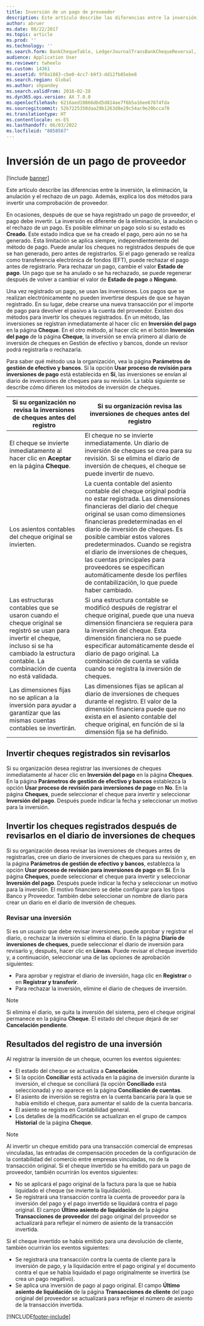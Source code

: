 ```yaml
---
title: Inversión de un pago de proveedor
description: Este artículo describe las diferencias entre la inversión, la eliminación, la anulación y el rechazo de un pago. Además, explica los dos métodos para invertir una comprobación de proveedor.
author: abruer
ms.date: 08/22/2017
ms.topic: article
ms.prod: ''
ms.technology: ''
ms.search.form: BankChequeTable, LedgerJournalTransBankChequeReversal, LedgerJournalTransVendPaym
audience: Application User
ms.reviewer: twheelo
ms.custom: 14361
ms.assetid: 9f0a1883-cbe0-4cc7-b9f3-dd12fb85ebe8
ms.search.region: Global
ms.author: shpandey
ms.search.validFrom: 2016-02-28
ms.dyn365.ops.version: AX 7.0.0
ms.openlocfilehash: 6216aed10866dbd5d814ae7f6b5a16ee67874fda
ms.sourcegitcommit: 52b7225350daa29b1263d8e29c54ac9e20bcca70
ms.translationtype: HT
ms.contentlocale: es-ES
ms.lasthandoff: 06/03/2022
ms.locfileid: "8858567"
---
```

# <a name="reverse-a-vendor-payment"></a>Inversión de un pago de proveedor

[!include [banner](../includes/banner.md)]

Este artículo describe las diferencias entre la inversión, la eliminación, la anulación y el rechazo de un pago. Además, explica los dos métodos para invertir una comprobación de proveedor. 

En ocasiones, después de que se haya registrado un pago de proveedor, el pago debe invertir. La inversión es diferente de la eliminación, la anulación o el rechazo de un pago. Es posible eliminar un pago solo si su estado es **Creado**. Este estado indica que se ha creado el pago, pero aún no se ha generado. Esta limitación se aplica siempre, independientemente del método de pago. Puede anular los cheques no registrados después de que se han generado, pero antes de registrarlos. Si el pago generado se realiza como transferencia electrónica de fondos (EFT), puede rechazar el pago antes de registrarlo. Para rechazar un pago, cambie el valor **Estado de pago**. Un pago que se ha anulado o se ha rechazado, se puede regenerar después de volver a cambiar el valor de **Estado de pago** a **Ninguno**. 

Una vez registrado un pago, se usan las inversiones. Los pagos que se realizan electrónicamente no pueden invertirse después de que se hayan registrado. En su lugar, debe crearse una nueva transacción por el importe de pago para devolver el pasivo a la cuenta del proveedor. Existen dos métodos para invertir los cheques registrados. En un método, las inversiones se registran inmediatamente al hacer clic en **Inversión del pago** en la página **Cheque**. En el otro método, al hacer clic en el botón **Inversión del pago** de la página **Cheque**, la inversión se envía primero al diario de inversión de cheques en Gestión de efectivo y bancos, donde un revisor podrá registrarla o rechazarla. 

Para saber qué método usa la organización, vea la página **Parámetros de gestión de efectivo y bancos**. Si la opción **Usar proceso de revisión para inversiones de pago** está establecida en **Sí**, las inversiones se envían al diario de inversiones de cheques para su revisión. La tabla siguiente se describe cómo difieren los métodos de inversión de cheques.

| Si su organización no revisa la inversiones de cheques antes del registro                                                                                                                                  | Si su organización revisa las inversiones de cheques antes del registro                                                                                                                                                                                                                                                                                                                                                                     |
|-----------------------------------------------------------------------------------------------------------------------------------------------------------------------------------------------------|---------------------------------------------------------------------------------------------------------------------------------------------------------------------------------------------------------------------------------------------------------------------------------------------------------------------------------------------------------------------------------------------------------------------------------|
| El cheque se invierte inmediatamente al hacer clic en **Aceptar** en la página **Cheque**.                                                                                                                      | El cheque no se invierte inmediatamente. Un diario de inversión de cheques se crea para su revisión. Si se elimina el diario de inversión de cheques, el cheque se puede invertir de nuevo.                                                                                                                                                                                                                                                                |
| Los asientos contables del cheque original se invierten.                                                                                                                                         | La cuenta contable del asiento contable del cheque original podría no estar registrada. Las dimensiones financieras del diario del cheque original se usan como dimensiones financieras predeterminadas en el diario de inversión de cheques. Es posible cambiar estos valores predeterminados. Cuando se registra el diario de inversiones de cheques, las cuentas principales para proveedores se especifican automáticamente desde los perfiles de contabilización, lo que puede haber cambiado. |
| Las estructuras contables que se usaron cuando el cheque original se registró se usan para invertir el cheque, incluso si se ha cambiado la estructura contable. La combinación de cuenta no está validada. | Si una estructura contable se modificó después de registrar el cheque original, puede que una nueva dimensión financiera se requiera para la inversión del cheque. Esta dimensión financiera no se puede especificar automáticamente desde el diario de pago original. La combinación de cuenta se valida cuando se registra la inversión de cheques.                                                                                                        |
| Las dimensiones fijas no se aplican a la inversión para ayudar a garantizar que las mismas cuentas contables se invertirán.                                                                                      | Las dimensiones fijas se aplican al diario de inversiones de cheques durante el registro. El valor de la dimensión financiera puede que no exista en el asiento contable del cheque original, en función de si la dimensión fija se ha definido.                                                                                                                                                                                                     |

## <a name="reverse-posted-checks-without-reviewing-them"></a>Invertir cheques registrados sin revisarlos
Si su organización desea registrar las inversiones de cheques inmediatamente al hacer clic en **Inversión del pago** en la página **Cheques**. En la página **Parámetros de gestión de efectivo y bancos** establezca la opción **Usar proceso de revisión para inversiones de pago** en **No**. En la página **Cheques**, puede seleccionar el cheque para invertir y seleccionar **Inversión del pago**. Después puede indicar la fecha y seleccionar un motivo para la inversión.

## <a name="reverse-posted-checks-after-they-are-reviewed-in-the-check-reversal-journal"></a>Invertir los cheques registrados después de revisarlos en el diario de inversiones de cheques
Si su organización desea revisar las inversiones de cheques antes de registrarlas, cree un diario de inversiones de cheques para su revisión y, en la página **Parámetros de gestión de efectivo y bancos**, establezca la opción **Usar proceso de revisión para inversiones de pago** en **Sí**. En la página **Cheques**, puede seleccionar el cheque para invertir y seleccionar **Inversión del pago**. Después puede indicar la fecha y seleccionar un motivo para la inversión. El motivo financiero se debe configurar para los tipos Banco y Proveedor. También debe seleccionar un nombre de diario para crear un diario en el diario de inversión de cheques.

### <a name="review-a-reversal"></a>Revisar una inversión

Si es un usuario que debe revisar inversiones, puede aprobar y registrar el diario, o rechazar la inversión si elimina el diario. En la página **Diario de inversiones de cheques**, puede seleccionar el diario de inversión para revisarlo y, después, hacer clic en **Líneas**. Puede revisar el cheque invertido y, a continuación, seleccionar una de las opciones de aprobación siguientes:

-   Para aprobar y registrar el diario de inversión, haga clic en **Registrar** o en **Registrar y transferir**.
-   Para rechazar la inversión, elimine el diario de cheques de inversión.

> [!NOTE]
> Si elimina el diario, se quita la inversión del sistema, pero el cheque original permanece en la página **Cheque**. El estado del cheque dejará de ser **Cancelación pendiente**.

## <a name="results-of-posting-a-reversal"></a>Resultados del registro de una inversión
Al registrar la inversión de un cheque, ocurren los eventos siguientes:

-   El estado del cheque se actualiza a **Cancelación**.
-   Si la opción **Conciliar** está activada en la página de inversión durante la inversión, el cheque se conciliará (la opción **Conciliado** está seleccionada) y no aparece en la página **Conciliación de cuentas**.
-   El asiento de inversión se registra en la cuenta bancaria para la que se había emitido el cheque, para aumentar el saldo de la cuenta bancaria.
-   El asiento se registra en Contabilidad general.
-   Los detalles de la modificación se actualizan en el grupo de campos **Historial** de la página **Cheque**.

> [!NOTE] 
> Al invertir un cheque emitido para una transacción comercial de empresas vinculadas, las entradas de compensación proceden de la configuración de la contabilidad del comercio entre empresas vinculadas, no de la transacción original. Si el cheque invertido se ha emitido para un pago de proveedor, también ocurrirán los eventos siguientes:

-   No se aplicará el pago original de la factura para la que se había liquidado el cheque (se invierte la liquidación).
-   Se registrará una transacción contra la cuenta de proveedor para la inversión del pago y el pago invertido se liquidará contra el pago original. El campo **Último asiento de liquidación** de la página **Transacciones de proveedor** del pago original del proveedor se actualizará para reflejar el número de asiento de la transacción invertida.

Si el cheque invertido se había emitido para una devolución de cliente, también ocurrirán los eventos siguientes:

-   Se registrará una transacción contra la cuenta de cliente para la inversión de pago, y la liquidación entre el pago original y el documento contra el que se había liquidado el pago originalmente se invertirá (se crea un pago negativo).
-   Se aplica una inversión de pago al pago original. El campo **Último asiento de liquidación** de la página **Transacciones de cliente** del pago original del proveedor se actualizará para reflejar el número de asiento de la transacción invertida.






[!INCLUDE[footer-include](../../includes/footer-banner.md)]
